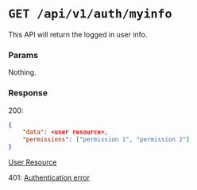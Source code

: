 # `GET /api/v1/auth/myinfo`
This API will return the logged in user info.


### Params
Nothing.

### Response

200:

```json
{
    "data": <user resource>,
    "permissions": ["permission 1", "permission 2"]
}
```

[User Resource](../resources/user.md)

401: [Authentication error](../authentication-errors.md)
